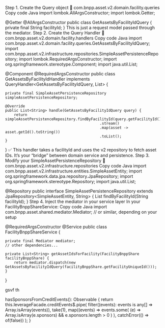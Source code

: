 Step 1. Create the Query object
📁 com.bnpp.asset.v2.domain.facility.queries
Copy code
Java
import lombok.AllArgsConstructor;
import lombok.Getter;

@Getter
@AllArgsConstructor
public class GetAssetsByFacilityIdQuery {
    private final String facilityId;
}
This is just a request model passed through the mediator.
Step 2. Create the Query Handler
📁 com.bnpp.asset.v2.domain.facility.handlers
Copy code
Java
import com.bnpp.asset.v2.domain.facility.queries.GetAssetsByFacilityIdQuery;
import com.bnpp.asset.v2.infrastructure.repositories.SimpleAssetPersistenceRepository;
import lombok.RequiredArgsConstructor;
import org.springframework.stereotype.Component;
import java.util.List;

@Component
@RequiredArgsConstructor
public class GetAssetsByFacilityIdHandler implements QueryHandler<GetAssetsByFacilityIdQuery, List<String>> {

    private final SimpleAssetPersistenceRepository simpleAssetPersistenceRepository;

    @Override
    public List<String> handle(GetAssetsByFacilityIdQuery query) {
        return simpleAssetPersistenceRepository.findByFacilityId(query.getFacilityId())
                                               .stream()
                                               .map(asset -> asset.getId().toString())
                                               .toList();
    }
}
✅ This handler takes a facilityId and uses the v2 repository to fetch asset IDs.
It’s your “bridge” between domain service and persistence.
Step 3. Modify your SimpleAssetPersistenceRepository
📁 com.bnpp.asset.v2.infrastructure.repositories
Copy code
Java
import com.bnpp.asset.v2.infrastructure.entities.SimpleAssetEntity;
import org.springframework.data.jpa.repository.JpaRepository;
import org.springframework.stereotype.Repository;
import java.util.List;

@Repository
public interface SimpleAssetPersistenceRepository extends JpaRepository<SimpleAssetEntity, String> {
    List<SimpleAssetEntity> findByFacilityId(String facilityId);
}
Step 4. Inject the mediator in your service layer
In your FacilityBnppShareService:
Copy code
Java
import com.bnpp.asset.shared.mediator.Mediator; // or similar, depending on your setup

@RequiredArgsConstructor
@Service
public class FacilityBnppShareService {

    private final Mediator mediator;
    // other dependencies...

    private List<String> getAssetIdsForFacility(FacilityBnppShare facilityBnppShare) {
        return mediator.dispatch(new GetAssetsByFacilityIdQuery(facilityBnppShare.getFacilityUniqueId()));
    }
}



gsvf th


hasSponsorsFromCreditEvents(): Observable<boolean> {
  return this.leverageFacade.creditEvents$.pipe(
    filter((events): events is any[] => Array.isArray(events)),
    take(1),
    map((events) =>
      events.some(
        (e) => Array.isArray(e.sponsors) && e.sponsors.length > 0
      )
    ),
    catchError(() => of(false))
  );
}
